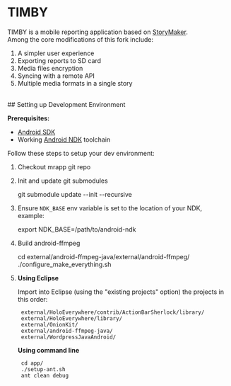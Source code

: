 TIMBY
=====
TIMBY is a mobile reporting application based on [StoryMaker](https://dev.guardianproject.info/projects/wrapp).<br />
Among the core modifications of this fork include:<br />
1. A simpler user experience<br />
2. Exporting reports to SD card<br />
3. Media files encryption<br />
4. Syncing with a remote API<br />
5. Multiple media formats in  a single story
<br />
## Setting up Development Environment

**Prerequisites:**

* [Android SDK](https://developer.android.com/sdk/installing/index.html)
* Working [Android NDK](https://developer.android.com/tools/sdk/ndk/index.html) toolchain

Follow these steps to setup your dev environment:

1. Checkout mrapp git repo
2. Init and update git submodules

    git submodule update --init --recursive

3. Ensure `NDK_BASE` env variable is set to the location of your NDK, example:

    export NDK_BASE=/path/to/android-ndk

4. Build android-ffmpeg

    cd external/android-ffmpeg-java/external/android-ffmpeg/
    ./configure_make_everything.sh

7. **Using Eclipse**

    Import into Eclipse (using the "existing projects" option) the projects in this order:

        external/HoloEverywhere/contrib/ActionBarSherlock/library/
        external/HoloEverywhere/library/
        external/OnionKit/
        external/android-ffmpeg-java/
        external/WordpressJavaAndroid/


   **Using command line**

        cd app/
        ./setup-ant.sh
        ant clean debug

